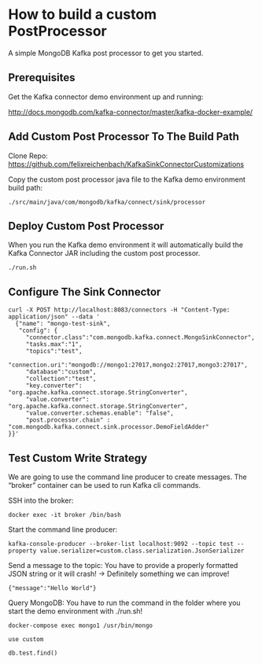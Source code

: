 # How to build a custom PostProcessor
A simple MongoDB Kafka post processor to get you started.


## Prerequisites
Get the Kafka connector demo environment up and running:

http://docs.mongodb.com/kafka-connector/master/kafka-docker-example/

## Add Custom Post Processor To The Build Path
Clone Repo:
https://github.com/felixreichenbach/KafkaSinkConnectorCustomizations

Copy the custom post processor java file to the Kafka demo environment build path:

```./src/main/java/com/mongodb/kafka/connect/sink/processor```

## Deploy Custom Post Processor
When you run the Kafka demo environment it will automatically build the Kafka Connector JAR including the custom post processor.

```./run.sh```

## Configure The Sink Connector

```
curl -X POST http://localhost:8083/connectors -H "Content-Type: application/json" --data '
  {"name": "mongo-test-sink",
   "config": {
     "connector.class":"com.mongodb.kafka.connect.MongoSinkConnector",
     "tasks.max":"1",
     "topics":"test",
     "connection.uri":"mongodb://mongo1:27017,mongo2:27017,mongo3:27017",
     "database":"custom",
     "collection":"test",
     "key.converter": "org.apache.kafka.connect.storage.StringConverter",
     "value.converter": "org.apache.kafka.connect.storage.StringConverter",
     "value.converter.schemas.enable": "false",
     "post.processor.chain" : "com.mongodb.kafka.connect.sink.processor.DemoFieldAdder"
}}'
```
## Test Custom Write Strategy
We are going to use the command line producer to create messages.
The “broker” container can be used to run Kafka cli commands.

SSH into the broker:

```docker exec -it broker /bin/bash```

Start the command line producer:

```kafka-console-producer --broker-list localhost:9092 --topic test --property value.serializer=custom.class.serialization.JsonSerializer```

Send a message to the topic:
You have to provide a properly formatted JSON string or it will crash! -> Definitely something we can improve!

```{"message":"Hello World"}```

Query MongoDB:
You have to run the command in the folder where you start the demo environment with ./run.sh!

```docker-compose exec mongo1 /usr/bin/mongo```

```
use custom

db.test.find()
```
